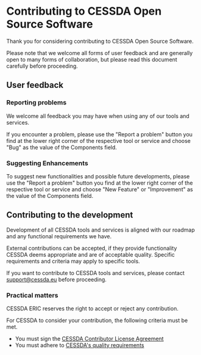 # Contributing to CESSDA Open Source Software

Thank you for considering contributing to CESSDA Open Source Software.

Please note that we welcome all forms of user feedback and are generally open
to many forms of collaboration,
but please read this document carefully before proceeding.

## User feedback

### Reporting problems

We welcome all feedback you may have when using any of our tools and services.

If you encounter a problem, please use the "Report a problem" button you find
at the lower right corner of the respective tool or service
and choose "Bug" as the value of the Components field.

### Suggesting Enhancements

To suggest new functionalities and possible future developments,
please use the "Report a problem" button you find at the lower right corner
of the respective tool or service
and choose "New Feature" or "Improvement" as the value of the Components field.

## Contributing to the development

Development of all CESSDA tools and services is aligned with our roadmap and
any functional requirements we have.

External contributions can be accepted, if they provide functionality CESSDA
deems appropriate and are of acceptable quality.
Specific requirements and criteria may apply to specific tools.

If you want to contribute to CESSDA tools and services,
please contact support@cessda.eu before proceeding.

### Practical matters

CESSDA ERIC reserves the right to accept or reject any contribution.

For CESSDA to consider your contribution, the following criteria must be met.

* You must sign the [CESSDA Contributor License Agreement](https://docs.google.com/forms/d/e/1FAIpQLSfS2sOjZ2Ax5nIhvONY5E1yVsDgMkNzl0yw2TbMTA-5MYdCXQ/viewform?usp=sf_link)
* You must adhere to [CESSDA's quality requirements](https://docs.tech.cessda.eu/software/requirements.html)
